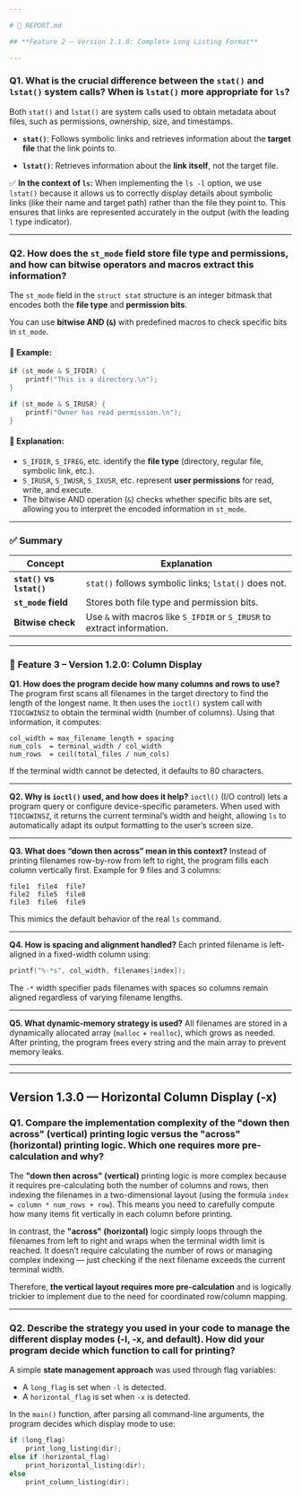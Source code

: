 ```yaml
---

# 🧾 REPORT.md

## **Feature 2 – Version 1.1.0: Complete Long Listing Format**

---
```


### **Q1. What is the crucial difference between the `stat()` and `lstat()` system calls? When is `lstat()` more appropriate for `ls`?**

Both `stat()` and `lstat()` are system calls used to obtain metadata about files, such as permissions, ownership, size, and timestamps.

* **`stat()`**:
  Follows symbolic links and retrieves information about the **target file** that the link points to.

* **`lstat()`**:
  Retrieves information about the **link itself**, not the target file.

✅ **In the context of `ls`:**
When implementing the `ls -l` option, we use `lstat()` because it allows us to correctly display details about symbolic links (like their name and target path) rather than the file they point to. This ensures that links are represented accurately in the output (with the leading `l` type indicator).

---

### **Q2. How does the `st_mode` field store file type and permissions, and how can bitwise operators and macros extract this information?**

The `st_mode` field in the `struct stat` structure is an integer bitmask that encodes both the **file type** and **permission bits**.

You can use **bitwise AND (`&`)** with predefined macros to check specific bits in `st_mode`.

#### 🔹 Example:

```c
if (st_mode & S_IFDIR) {
    printf("This is a directory.\n");
}

if (st_mode & S_IRUSR) {
    printf("Owner has read permission.\n");
}
```

#### 🔹 Explanation:

* `S_IFDIR`, `S_IFREG`, etc. identify the **file type** (directory, regular file, symbolic link, etc.).
* `S_IRUSR`, `S_IWUSR`, `S_IXUSR`, etc. represent **user permissions** for read, write, and execute.
* The bitwise AND operation (`&`) checks whether specific bits are set, allowing you to interpret the encoded information in `st_mode`.

---

### ✅ **Summary**

| Concept                   | Explanation                                                             |
| ------------------------- | ----------------------------------------------------------------------- |
| **`stat()` vs `lstat()`** | `stat()` follows symbolic links; `lstat()` does not.                    |
| **`st_mode` field**       | Stores both file type and permission bits.                              |
| **Bitwise check**         | Use `&` with macros like `S_IFDIR` or `S_IRUSR` to extract information. |

---

### 🧾 **Feature 3 – Version 1.2.0: Column Display**

**Q1. How does the program decide how many columns and rows to use?**
The program first scans all filenames in the target directory to find the length of the longest name.
It then uses the `ioctl()` system call with `TIOCGWINSZ` to obtain the terminal width (number of columns).
Using that information, it computes:

```
col_width = max_filename_length + spacing
num_cols  = terminal_width / col_width
num_rows  = ceil(total_files / num_cols)
```

If the terminal width cannot be detected, it defaults to 80 characters.

---

**Q2. Why is `ioctl()` used, and how does it help?**
`ioctl()` (I/O control) lets a program query or configure device-specific parameters.
When used with `TIOCGWINSZ`, it returns the current terminal’s width and height, allowing `ls` to automatically adapt its output formatting to the user’s screen size.

---

**Q3. What does “down then across” mean in this context?**
Instead of printing filenames row-by-row from left to right, the program fills each column vertically first.
Example for 9 files and 3 columns:

```
file1  file4  file7
file2  file5  file8
file3  file6  file9
```

This mimics the default behavior of the real `ls` command.

---

**Q4. How is spacing and alignment handled?**
Each printed filename is left-aligned in a fixed-width column using:

```c
printf("%-*s", col_width, filenames[index]);
```

The `-*` width specifier pads filenames with spaces so columns remain aligned regardless of varying filename lengths.

---

**Q5. What dynamic-memory strategy is used?**
All filenames are stored in a dynamically allocated array (`malloc` + `realloc`), which grows as needed.
After printing, the program frees every string and the main array to prevent memory leaks.

---



---

## Version 1.3.0 — Horizontal Column Display (-x)

### Q1. Compare the implementation complexity of the "down then across" (vertical) printing logic versus the "across" (horizontal) printing logic. Which one requires more pre-calculation and why?

The **"down then across" (vertical)** printing logic is more complex because it requires pre-calculating both the number of columns and rows, then indexing the filenames in a two-dimensional layout (using the formula `index = column * num_rows + row`). This means you need to carefully compute how many items fit vertically in each column before printing.

In contrast, the **"across" (horizontal)** logic simply loops through the filenames from left to right and wraps when the terminal width limit is reached. It doesn’t require calculating the number of rows or managing complex indexing — just checking if the next filename exceeds the current terminal width.

Therefore, **the vertical layout requires more pre-calculation** and is logically trickier to implement due to the need for coordinated row/column mapping.

---

### Q2. Describe the strategy you used in your code to manage the different display modes (-l, -x, and default). How did your program decide which function to call for printing?

A simple **state management approach** was used through flag variables:


- A `long_flag` is set when `-l` is detected.
- A `horizontal_flag` is set when `-x` is detected.

In the `main()` function, after parsing all command-line arguments, the program decides which display mode to use:

```c
if (long_flag)
    print_long_listing(dir);
else if (horizontal_flag)
    print_horizontal_listing(dir);
else
    print_column_listing(dir);
